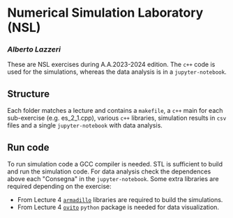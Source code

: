 # Numerical Simulation Laboratory (NSL)
### _Alberto Lazzeri_

These are NSL exercises during A.A.2023-2024 edition. The `c++` code is used for the simulations, whereas the data analysis is in a `jupyter-notebook`.

## Structure
Each folder matches a lecture and contains a `makefile`, a `c++` main for each sub-exercise (e.g. es_2_1.cpp), various `c++` libraries, simulation results in `csv` files and a single `jupyter-notebook` with data analysis.

## Run code
To run simulation code a GCC compiler is needed. STL is sufficient to build and run the simulation code. For data analysis check the dependences above each "Consegna" in the `jupyter-notebook`.
Some extra libraries are required depending on the exercise:
- From Lecture 4 [`armadillo`](https://arma.sourceforge.net/) libraries are required to build the simulations.
- From Lecture 4 [`ovito`](https://www.ovito.org/) `python` package is needed for data visualization.
